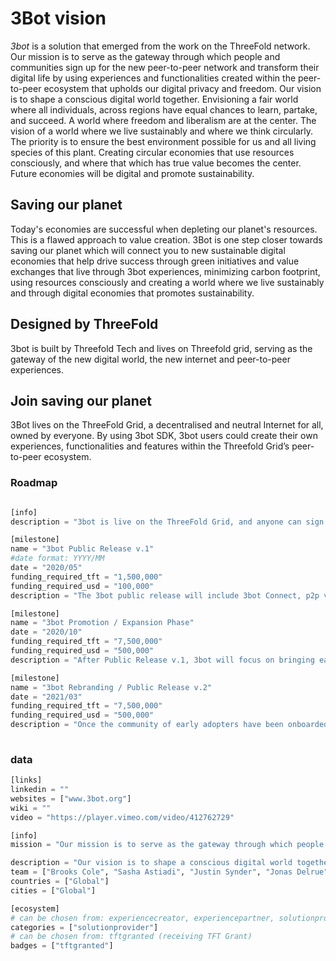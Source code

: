 # 3Bot vision


*3bot* is a solution that emerged from the work on the ThreeFold network. Our mission is to serve as the gateway through which people and communities sign up for the new peer-to-peer network and transform their digital life by using experiences and functionalities created within the peer-to-peer ecosystem that upholds our digital privacy and freedom.
Our vision is to shape a conscious digital world together. Envisioning a fair world where all individuals, across regions have equal chances to learn, partake, and succeed. A world where freedom and liberalism are at the center. The vision of a world where we live sustainably and where we think circularly. The priority is to ensure the best environment possible for us and all living species of this plant. Creating circular economies that use resources consciously, and where that which has true value becomes the center. Future economies will be digital and promote sustainability.


## Saving our planet

Today's economies are successful when depleting our planet's resources. This is a flawed approach to value creation. 3Bot is one step closer towards saving our planet which will connect you to new sustainable digital economies that help drive success through green initiatives and value exchanges that live through 3bot experiences, minimizing carbon footprint, using resources consciously and creating a world where we live sustainably and through digital economies that promotes sustainability.

 ## Designed by ThreeFold  

3bot is built by Threefold Tech and lives on Threefold grid, serving as the gateway of the new digital world, the new internet and peer-to-peer experiences.

 ## Join saving our planet

3Bot lives on the ThreeFold Grid, a decentralised and neutral Internet for all, owned by everyone. By using 3bot SDK, 3bot users could create their own experiences, functionalities and features within the Threefold Grid’s peer-to-peer ecosystem.



### Roadmap

```python

[info]
description = "3bot is live on the ThreeFold Grid, and anyone can sign up for a 3bot using the 3bot Connect app available for iOS and Android. Once connected to 3bot Connect, you can access your profile, wallet, contacts and messaging. You also use the app to verify your identity for experiences and transactions. In May, 3bot’s public release will include P2P videoconferencing, P2P social network, file storage, secure browser and collaboration tools. The 3bot SDK will also be available to developers to build P2P experiences. While 3bot may seem like a technological solution, its roots and goals are strongly humanitarian. Every person who signs up for 3bot makes a significant impact. The P2P infrastructure is up to 10x more efficient and sustainable and ensures that data privacy and security is preserved. The internet cost is less than half a dollar a month per user, greatly increasing access to underserved communities. Additionally, the 3bot ecosystem is creating a number of P2P experiences and solutions such as videoconferencing, file storage and social networking that will impact both the effectiveness and security of online communication."

[milestone]
name = "3bot Public Release v.1"
#date format: YYYY/MM 
date = "2020/05"
funding_required_tft = "1,500,000"
funding_required_usd = "100,000"
description = "The 3bot public release will include 3bot Connect, p2p videoconferencing, p2p social network, decentralized file storage, browser and wallet. It will also include the 3bot SDK which will allow developers to begin building the ecosystem of 3bot experiences."

[milestone]
name = "3bot Promotion / Expansion Phase"
date = "2020/10"
funding_required_tft = "7,500,000"
funding_required_usd = "500,000"
description = "After Public Release v.1, 3bot will focus on bringing early adopters, developers and ecosystem partners into the 3bot ecosystem, with strong marketing campaigns and compelling media to rapidly grow the community and platform."

[milestone]
name = "3bot Rebranding / Public Release v.2"
date = "2021/03"
funding_required_tft = "7,500,000"
funding_required_usd = "500,000"
description = "Once the community of early adopters have been onboarded with 3bot and the 1st generation of experiences are available, the outreach will then focus on the larger public. At this point, we will rebrand '3bot' to make it more easily accessible and understandable by the everyday internet user."
    
```

### data

```python
[links]
linkedin = ""
websites = ["www.3bot.org"]
wiki = ""
video = "https://player.vimeo.com/video/412762729"

[info]
mission = "Our mission is to serve as the gateway through which people and communities sign up for the new peer-to-peer internet and transform their digital life by using experiences and functionalities created within the peer-to-peer ecosystem that upholds our digital privacy and freedom."

description = "Our vision is to shape a conscious digital world together. Envisioning a fair world where all individuals, across regions have equal chances to learn, partake, and succeed. A world where freedom and liberalism are at the center. The vision of a world where we live sustainably and where we think circularly. The priority is to ensure the best environment possible for us and all living species of this plant. Creating circular economies that use resources consciously, and where that which has true value becomes the center. Future economies will be digital and promote sustainability. Today's economies are successful when depleting our planet's resources. This is a flawed approach to value creation. 3Bot will connect you to new sustainable digital economies that help drive success through green initiatives and value exchanges that live through 3bot experiences; minimizing carbon footprint, using resources consciously and creating a world where we live sustainably and through digital economies that promotes sustainability. 3Bot lives on the ThreeFold Grid, a decentralised and neutral Internet for all, owned by everyone. By using 3bot SDK, 3bot users could create their own experiences, functionalities and features within the Threefold Grid’s peer-to-peer ecosystem."
team = ["Brooks Cole", "Sasha Astiadi", "Justin Synder", "Jonas Delrue"]
countries = ["Global"]
cities = ["Global"]

[ecosystem]
# can be chosen from: experiencecreator, experiencepartner, solutionprovider, farmer, systemintegrator
categories = ["solutionprovider"]
# can be chosen from: tftgranted (receiving TFT Grant)
badges = ["tftgranted"]

```
